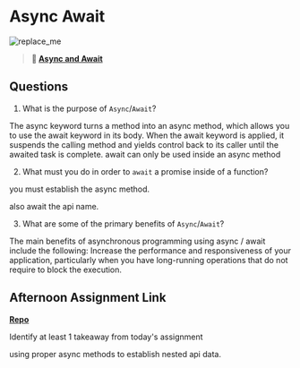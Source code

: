 # Async Await

![replace_me](https://codeworks.blob.core.windows.net/public/assets/img/illustrations/placeholder.svg)

> **📖 [Async and Await](https://codeworksacademy.com/fs-student-guide/resources/wk4/03-Async-Await)**

## Questions

1. What is the purpose of `Async`/`Await`?

The async keyword turns a method into an async method, which allows you to use the await keyword in its body. When the await keyword is applied, it suspends the calling method and yields control back to its caller until the awaited task is complete. await can only be used inside an async method

2. What must you do in order to  `await` a promise inside of a function?

you must establish the async method.

also await the api name. 

3. What are some of the primary benefits of `Async`/`Await`?

The main benefits of asynchronous programming using async / await include the following: Increase the performance and responsiveness of your application, particularly when you have long-running operations that do not require to block the execution.

## Afternoon Assignment Link

**[Repo](https://github.com/tonyware2009/Pokedex.git>)**

Identify at least 1 takeaway from today's assignment

using proper async methods to establish nested api data.
